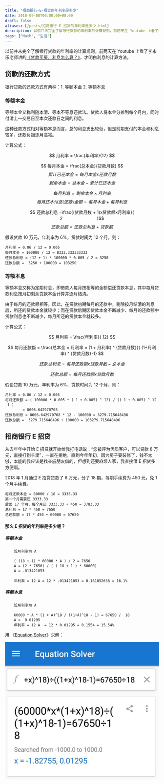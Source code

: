 ```yaml
---
title: "招商银行-E-招贷的年利率是多少"
date: 2018-09-08T00:00:00+08:00
draft: false
aliases: [/posts/招商银行-E-招贷的年利率是多少.html]
description: 以前并未完全了解银行贷款的年利率的计算规则，前两天在 Youtube 上看了李永乐老师讲的[《贷款买房，利息怎么算？》](https://www.youtube.com/watch?v=T6FBfNpiBYw)，才明白利息的计算方法。
tags: ["Math", "生活"]
---
```


以前并未完全了解银行贷款的年利率的计算规则，前两天在 Youtube 上看了李永乐老师讲的[《贷款买房，利息怎么算？》](https://www.youtube.com/watch?v=T6FBfNpiBYw)，才明白利息的计算方法。

## 贷款的还款方式

银行贷款的还款方式有两种：1. 等额本金 2. 等额本息

### 等额本金

等额本金又称利随本清、等本不等息还款法。贷款人将本金分摊到每个月内，同时付清上一交易日至本次还款日之间的利息。

这种还款方式相对等额本息而言，总的利息支出较低，但是前期支付的本金和利息较多，还款负担逐月递减。

计算公式：

$$ 月利率 = \frac{年利率}{12} $$

$$ 每月本金 = \frac{总本金}{贷款月数} $$
$$ 累计已还本金 = 每月本金 x 还款月数 $$
$$ 剩余本金 = 总本金 - 累计已还本金 $$

$$ 每月利息 = 剩余本金 × 月利率 $$
$$ 每月还本付息(还款)金额 = 每月本金 + 每月利息 $$

$$ 还款总利息 =\frac{(贷款月数 + 1)x贷款额x月利率}{　　　　　　　　　2　　　　　　　　}$$
$$ 还款总额 =   还款总利息 + 贷款额 $$

假设贷款 10 万元，年利率为 6%，贷款时间为 12 个月，则：

	月利率 = 0.06 / 12 = 0.005
    每月本金 = 100000 / 12 = 8333.333333333
    还款总利息 = (12 + 1) * 100000 * 0.005 / 2 = 3250
    还款总额 =  3250 + 100000 = 103250

### 等额本息

等额本息又称为定期付息，即借款人每月按相等的金额偿还贷款本息，其中每月贷款利息按月初剩余贷款本金计算并逐月结清。

由于每月的还款额相等，因此，在贷款初期每月的还款中，剔除按月结清的利息后，所还的贷款本金就较少；而在贷款后期因贷款本金不断减少、每月的还款额中贷款利息也不断减少，每月所还的贷款本金就较多。

计算公式：

$$ 月利率 = \frac{年利率}{ 12} $$

$$ 每月还款额 = \frac{总本金 × 月利率 × (1 + 月利率) ^ {贷款月数}}{ (1+月利率) ^ {贷款月数}-1}  $$

$$ 还款总利息 = 每月还款额 x 贷款月数 - 总本金 $$

$$ 还款总额 = 每月还款额 x 贷款月数 $$

假设贷款 10 万元，年利率为 6%，贷款时间为 12 个月，则：

	月利率 = 0.06 / 12 = 0.005
    每月还款额 = ( 100000 * 0.005 * ( 1 + 0.005) ^ 12) / (( 1 + 0.005) ^ 12 -1 )
            = 8606.642970708
    还款总利息 = 8606.642970708 * 12 - 100000 = 3279.715648496
    还款总额 =  3279.715648496 + 100000 = 103279.715648496

## 招商银行 E 招贷

从去年年中开始 E 招贷就开始给我打电话说：“您被评为优质客户，可以贷款 8 万元，直接打到卡里”，一直在拒绝，直到今年年初，因为房子要装修了，钱不太够，本能的我应该是找亲戚朋友借的，但想到还要麻烦人家，我直接借 E 招贷多方便啊。

2018 年 1 月通过 E 招贷贷款了 6 万元，分了 18 期，每期手续费为 450 元，免 1 个月手续费。

    每月还款本金 = 60000 / 18 = 3333.33
    第一个月需要还 3333.33
    后面 17 个月，每个月还 3333.33 + 450 = 3783.33
    总利息 = 17 * 450 = 7650
    总还款额 = 17 * 450 + 60000 = 67650

#### 那么 E 招贷的年利率是多少呢？

##### 等额本金

        设月利率为 A

        ( (18 + 1) * 60000 * A ) / 2 = 7650
        A = (2 * 7650) / ( ( 18 + 1 ) * 60000)
        A = .013421053

        年利率 = 12 A = 12 * .013421053 = 0.161052636 = 16.1%

##### 等额本息

        设月利率为 A

        60000 * A * (1 + A)^18 / ((1+A)^18 - 1) = 67650 /  18
        A =  0.01295
        年利率 = 12 A  = 12 * 0.01295 = 0.1554 = 15.54%

用 《[Equation Solver](https://play.google.com/store/apps/details?id=com.alago.eqnlite&hl=en_US)》求解：

![](0.jpg)

